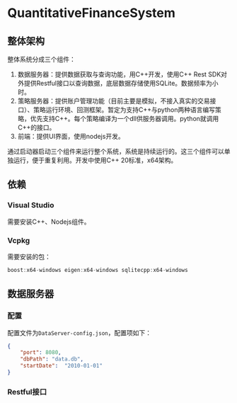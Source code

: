 # QuantitativeFinanceSystem
 
## 整体架构

整体系统分成三个组件：

1. 数据服务器：提供数据获取与查询功能，用C\+\+开发，使用C\+\+ Rest SDK对外提供Restful接口以查询数据，底层数据存储使用SQLite。数据频率为小时。
2. 策略服务器：提供账户管理功能（目前主要是模拟，不接入真实的交易接口）、策略运行环境、回测框架。暂定为支持C\+\+与python两种语言编写策略，优先支持C\+\+。每个策略编译为一个dll供服务器调用。python就调用C++的接口。
1. 前端：提供UI界面，使用nodejs开发。

通过启动器启动三个组件来运行整个系统，系统是持续运行的。这三个组件可以单独运行，便于重复利用。开发中使用C++ 20标准，x64架构。

## 依赖

### Visual Studio

需要安装C++、Nodejs组件。

### Vcpkg

需要安装的包：

```cpp
boost:x64-windows eigen:x64-windows sqlitecpp:x64-windows
```

## 数据服务器

### 配置
配置文件为`DataServer-config.json`，配置项如下：

```json
{
    "port": 8080,
    "dbPath": "data.db",
    "startDate":  "2010-01-01"
}
```

### Restful接口

